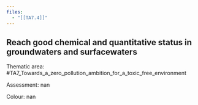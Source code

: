 ```yaml
---
files:
  - "[[TA7.4]]"
---
```

## Reach good chemical and quantitative status in groundwaters and surfacewaters

Thematic area: #TA7_Towards_a_zero_pollution_ambition_for_a_toxic_free_environment

Assessment: nan

Colour: nan